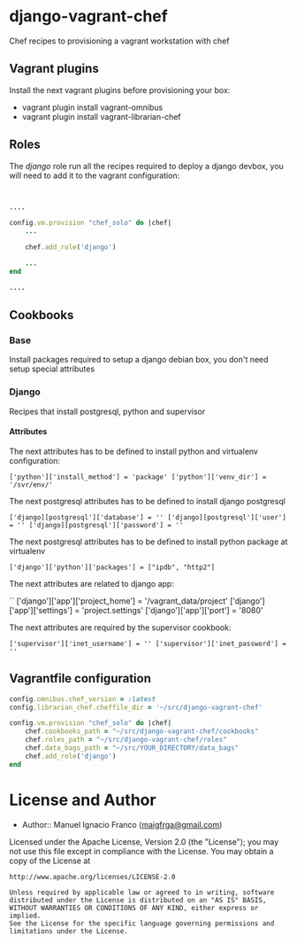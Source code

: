 # django-vagrant-chef #

Chef recipes to provisioning a vagrant workstation with chef


## Vagrant plugins ##

Install the next vagrant plugins before provisioning your box:

* vagrant plugin install vagrant-omnibus  
* vagrant plugin install vagrant-librarian-chef


## Roles ##
The *django* role run all the recipes required to deploy a django devbox, you will need to add 
it to the vagrant configuration:

```ruby


....

config.vm.provision "chef_solo" do |chef|
    ...

    chef.add_role('django')

    ...
end

....

```


## Cookbooks ##

### Base ###

Install packages required to setup a django debian box, you don't need setup special 
attributes


### Django ###

Recipes that install postgresql, python and supervisor


#### Attributes ####

The next attributes has to be defined to install python and virtualenv configuration:

``
['python']['install_method'] = 'package'
['python']['venv_dir'] = '/svr/env/'
``

The next postgresql attributes has to be defined to install django postgresql

``
['django][postgresql']['database'] = ''
['django][postgresql']['user'] = ''
['django][postgresql']['password'] = ''
``

The next postgresql attributes has to be defined to install python package at virtualenv

``
['django']['python']['packages'] = ["ipdb", "http2"]
``

The next attributes are related to django app:

``
['django']['app']['project_home'] = '/vagrant_data/project'
['django']['app']['settings'] = 'project.settings'
['django']['app']['port'] = '8080'


The next attributes are required by the supervisor cookbook:

``
['supervisor']['inet_username'] = ''
['supervisor']['inet_password'] = ''
``


Vagrantfile configuration
--------------------------
```ruby
config.omnibus.chef_version = :latest
config.librarian_chef.cheffile_dir = '~/src/django-vagrant-chef'

config.vm.provision "chef_solo" do |chef|
    chef.cookbooks_path = "~/src/django-vagrant-chef/cookbooks"
    chef.roles_path = "~/src/django-vagrant-chef/roles"
    chef.data_bags_path = "~/src/YOUR_DIRECTORY/data_bags"
    chef.add_role('django')
end
```





License and Author
==================

- Author:: Manuel Ignacio Franco (<maigfrga@gmail.com>)

Licensed under the Apache License, Version 2.0 (the "License");
you may not use this file except in compliance with the License.
You may obtain a copy of the License at

    http://www.apache.org/licenses/LICENSE-2.0

    Unless required by applicable law or agreed to in writing, software
    distributed under the License is distributed on an "AS IS" BASIS,
    WITHOUT WARRANTIES OR CONDITIONS OF ANY KIND, either express or implied.
    See the License for the specific language governing permissions and
    limitations under the License.
